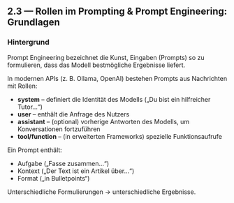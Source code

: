 ## 2.3 — Rollen im Prompting & Prompt Engineering: Grundlagen

### Hintergrund

Prompt Engineering bezeichnet die Kunst, Eingaben (Prompts) so zu formulieren, dass das Modell bestmögliche Ergebnisse liefert.

In modernen APIs (z. B. Ollama, OpenAI) bestehen Prompts aus Nachrichten mit Rollen:

- **system** – definiert die Identität des Modells („Du bist ein hilfreicher Tutor…“)
- **user** – enthält die Anfrage des Nutzers
- **assistant** – (optional) vorherige Antworten des Modells, um Konversationen fortzuführen
- **tool/function** – (in erweiterten Frameworks) spezielle Funktionsaufrufe

Ein Prompt enthält:

- Aufgabe („Fasse zusammen…“)
- Kontext („Der Text ist ein Artikel über…“)
- Format („in Bulletpoints“)

Unterschiedliche Formulierungen → unterschiedliche Ergebnisse.

